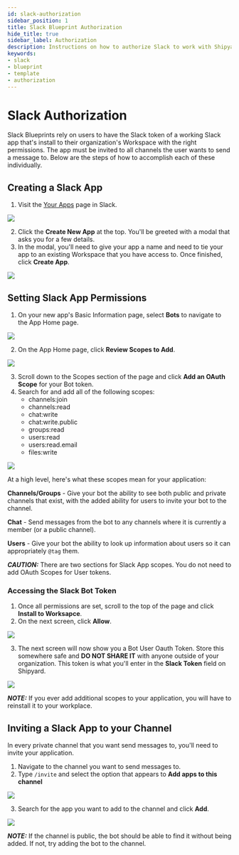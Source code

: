 ```yaml
---
id: slack-authorization
sidebar_position: 1
title: Slack Blueprint Authorization
hide_title: true
sidebar_label: Authorization
description: Instructions on how to authorize Slack to work with Shipyard's low-code Slack templates.
keywords:
- slack
- blueprint
- template
- authorization
---
```


# Slack Authorization
Slack Blueprints rely on users to have the Slack token of a working Slack app that's install to their organization's Workspace with the right permissions. The app must be invited to all channels the user wants to send a message to. Below are the steps of how to accomplish each of these individually.

## Creating a Slack App
1. Visit the [Your Apps](https://api.slack.com/apps) page in Slack.

![](https://cdn.sanity.io/images/2xyydva6/production/4a4339ff32114ae573b8643888ba68a99fd2f43e-982x756.png?w=450)

2. Click the **Create New App** at the top. You'll be greeted with a modal that asks you for a few details.
3. In the modal, you'll need to give your app a name and need to tie your app to an existing Workspace that you have access to. Once finished, click **Create App**.

![](https://cdn.sanity.io/images/2xyydva6/production/61748ddba6d404fb1f5688e67d9668a3f35b025d-583x478.png?w=450)

## Setting Slack App Permissions
1. On your new app's Basic Information page, select **Bots** to navigate to the App Home page.

![](https://cdn.sanity.io/images/2xyydva6/production/560f31b0993f66932d0884a2468900ee9f5253fd-982x720.png?w=450)

2. On the App Home page, click **Review Scopes to Add**.

![](https://cdn.sanity.io/images/2xyydva6/production/24067d34e42702c138aa7a5f0bb2d65006eafaa3-969x655.png?w=450)

3. Scroll down to the Scopes section of the page and click **Add an OAuth Scope** for your Bot token.
4. Search for and add all of the following scopes:
   - channels:join
   - channels:read
   - chat:write
   - chat:write.public
   - groups:read
   - users:read
   - users:read.email
   - files:write

![](https://cdn.sanity.io/images/2xyydva6/production/3ce7b954e013f671104be84c5fd590b32a1f280f-668x585.png?w=450)

At a high level, here's what these scopes mean for your application:

**Channels/Groups** - Give your bot the ability to see both public and private channels that exist, with the added ability for users to invite your bot to the channel.

**Chat** - Send messages from the bot to any channels where it is currently a member (or a public channel).

**Users** - Give your bot the ability to look up information about users so it can appropriately `@tag` them.

**_CAUTION:_** There are two sections for Slack App scopes. You do not need to add OAuth Scopes for User tokens.


### Accessing the Slack Bot Token
1. Once all permissions are set, scroll to the top of the page and click **Install to Worksapce**.
2. On the next screen, click **Allow**.

![](https://cdn.sanity.io/images/2xyydva6/production/3d24e9adb601f63046caa7bb58ed8a96936a6d93-633x607.png?w=450)

3. The next screen will now show you a Bot User Oauth Token. Store this somewhere safe and **DO NOT SHARE IT** with anyone outside of your organization. This token is what you'll enter in the **Slack Token** field on Shipyard.

![](https://cdn.sanity.io/images/2xyydva6/production/24fc255ab0a98a5f95979fd7b34247666c0deac7-711x484.png?w=450)

**_NOTE:_** If you ever add additional scopes to your application, you will have to reinstall it to your workplace.


## Inviting a Slack App to your Channel
In every private channel that you want send messages to, you'll need to invite your application. 

1. Navigate to the channel you want to send messages to.
2. Type `/invite` and select the option that appears to **Add apps to this channel**

![](https://cdn.sanity.io/images/2xyydva6/production/85927d2f717f40dd24d45c6087c673d59f7caaa9-702x313.png?w=450)

3. Search for the app you want to add to the channel and click **Add**.

![](https://cdn.sanity.io/images/2xyydva6/production/d641a358d31ea5fcc6c433063e3df01b98e2a9df-658x306.png?w=450)

**_NOTE:_** If the channel is public, the bot should be able to find it without being added. If not, try adding the bot to the channel.
